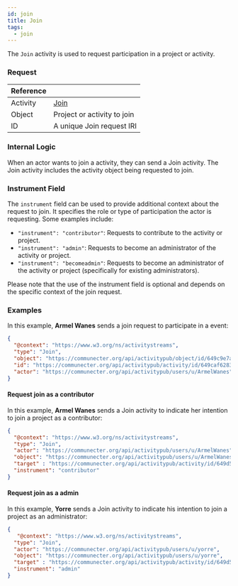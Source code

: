 ```yaml
---
id: join
title: Join
tags:
  - join
---
```


The `Join` activity is used to request participation in a project or activity.

### Request

| Reference |                                                                 |
| --------- | --------------------------------------------------------------- |
| Activity  | [Join](https://www.w3.org/TR/activitypub/#join-activity-inbox) |
| Object    | Project or activity to join                                      |
| ID        | A unique Join request IRI                                        |

### Internal Logic

When an actor wants to join a activity, they can send a Join activity. The Join activity includes the activity object being requested to join.

### Instrument Field

The `instrument` field can be used to provide additional context about the request to join. It specifies the role or type of participation the actor is requesting. Some examples include:


- `"instrument": "contributor"`: Requests to contribute to the activity or project.
- `"instrument": "admin"`: Requests to become an administrator of the activity or project.
- `"instrument": "becomeadmin"`: Requests to become an administrator of the activity or project (specifically for existing administrators).

Please note that the use of the instrument field is optional and depends on the specific context of the join request.

### Examples
In this example, **Armel Wanes** sends a join request to participate in a event:

```json
{
  "@context": "https://www.w3.org/ns/activitystreams",
  "type": "Join",
  "object": "https://communecter.org/api/activitypub/object/id/649c9e7ae4135",
  "id": "https://communecter.org/api/activitypub/activity/id/649caf628366d",
  "actor": "https://communecter.org/api/activitypub/users/u/ArmelWanes"
}
```

#### Request  join as a contributor
In this example, **Armel Wanes** sends a Join activity to indicate her intention to join a project as a contributor:

```json
{
  "@context": "https://www.w3.org/ns/activitystreams",
  "type": "Join",
  "actor": "https://communecter.org/api/activitypub/users/u/ArmelWanes",
  "object": "https://communecter.org/api/activitypub/users/u/ArmelWanes",
  "target" : "https://communecter.org/api/activitypub/activity/id/649d514eba30c",
  "instrument": "contributor"
}

```

#### Request  join as a admin 

In this example, **Yorre** sends a Join activity to indicate his intention to join a project as an administrator:


```json
{
   "@context": "https://www.w3.org/ns/activitystreams",
  "type": "Join",
  "actor": "https://communecter.org/api/activitypub/users/u/yorre",
  "object": "https://communecter.org/api/activitypub/users/u/yorre",
  "target" : "https://communecter.org/api/activitypub/activity/id/649d514eba30c",
  "instrument": "admin"
}
```